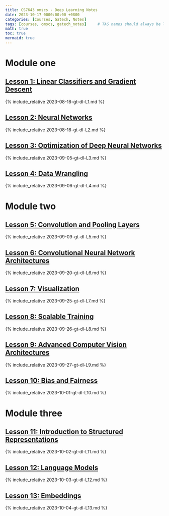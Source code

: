```yaml
---
title: CS7643 omscs - Deep Learning Notes
date: 2023-10-17 0000:00:00 +0800
categories: [Courses, Gatech, Notes]
tags: [courses, omscs, gatech_notes]     # TAG names should always be lowercase
math: true
toc: true
mermaid: true
---
```


# Module one

## [Lesson 1: Linear Classifiers and Gradient Descent](../gt-dl-L1)

{% include_relative 2023-08-18-gt-dl-L1.md %}

## [Lesson 2: Neural Networks](../gt-dl-L2)

{% include_relative 2023-08-18-gt-dl-L2.md %}

## [Lesson 3: Optimization of Deep Neural Networks](../gt-dl-L3)

{% include_relative 2023-09-05-gt-dl-L3.md %}

## [Lesson 4: Data Wrangling](../gt-dl-L4)

{% include_relative 2023-09-06-gt-dl-L4.md %}

# Module two
## [Lesson 5: Convolution and Pooling Layers](../gt-dl-L5)

{% include_relative 2023-09-09-gt-dl-L5.md %}

## [Lesson 6: Convolutional Neural Network Architectures](../gt-dl-L6)

{% include_relative 2023-09-20-gt-dl-L6.md %}

## [Lesson 7: Visualization](../gt-dl-L7)

{% include_relative 2023-09-25-gt-dl-L7.md %}

## [Lesson 8: Scalable Training](../gt-dl-L8)

{% include_relative 2023-09-26-gt-dl-L8.md %}

## [Lesson 9: Advanced Computer Vision Architectures](../gt-dl-L9)

{% include_relative 2023-09-27-gt-dl-L9.md %}

## [Lesson 10: Bias and Fairness](../gt-dl-L10)

{% include_relative 2023-10-01-gt-dl-L10.md %}


# Module three

## [Lesson 11: Introduction to Structured Representations](../gt-dl-L11)

{% include_relative 2023-10-02-gt-dl-L11.md %}

## [Lesson 12: Language Models](../gt-dl-L12)

{% include_relative 2023-10-03-gt-dl-L12.md %}

## [Lesson 13: Embeddings](../gt-dl-L13)

{% include_relative 2023-10-04-gt-dl-L13.md %}

<!-- Module 3 - Lesson 13: Embeddings -->
